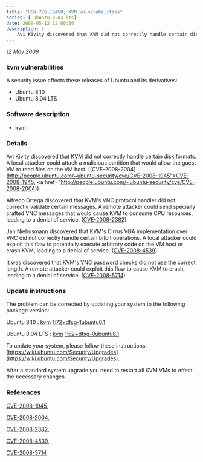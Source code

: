 ```yaml
---
title: "USN-776-1&#58; KVM vulnerabilities"
series: [ ubuntu-8.04-lts]
date: 2009-05-12 12:00:00
description: |
    Avi Kivity discovered that KVM did not correctly handle certain disk formats.  A local attacker could attach a malicious partition that would allow the guest VM to read files on the VM host. ([CVE-2008-2004](http://people.ubuntu.com/~ubuntu-security/cve/CVE-2008-1945">CVE-2008-1945</a>, <a href="http://people.ubuntu.com/~ubuntu-security/cve/CVE-2008-2004))
--- 
```

 
 

*12 May 2009*

### kvm vulnerabilities

A security issue affects these releases of Ubuntu and its derivatives:

* Ubuntu 8.10
* Ubuntu 8.04 LTS

### Software description

* kvm 

### Details

Avi Kivity discovered that KVM did not correctly handle certain disk formats. A local attacker could attach a malicious partition that would allow the guest VM to read files on the VM host. ([CVE-2008-2004](http://people.ubuntu.com/~ubuntu-security/cve/CVE-2008-1945">CVE-2008-1945</a>, <a href="http://people.ubuntu.com/~ubuntu-security/cve/CVE-2008-2004))

Alfredo Ortega discovered that KVM&#39;s VNC protocol handler did not correctly validate certain messages. A remote attacker could send specially crafted VNC messages that would cause KVM to consume CPU resources, leading to a denial of service. ([CVE-2008-2382](http://people.ubuntu.com/~ubuntu-security/cve/CVE-2008-2382))

Jan Niehusmann discovered that KVM&#39;s Cirrus VGA implementation over VNC did not correctly handle certain bitblt operations. A local attacker could exploit this flaw to potentially execute arbitrary code on the VM host or crash KVM, leading to a denial of service. ([CVE-2008-4539](http://people.ubuntu.com/~ubuntu-security/cve/CVE-2008-4539))

It was discovered that KVM&#39;s VNC password checks did not use the correct length. A remote attacker could exploit this flaw to cause KVM to crash, leading to a denial of service. ([CVE-2008-5714](http://people.ubuntu.com/~ubuntu-security/cve/CVE-2008-5714)) 

### Update instructions

The problem can be corrected by updating your system to the following package version:

Ubuntu 8.10
 : [kvm](https://launchpad.net/ubuntu/+source/kvm) <span> [1:72+dfsg-1ubuntu6.1](https://launchpad.net/ubuntu/+source/kvm/1:72+dfsg-1ubuntu6.1) </span> 

Ubuntu 8.04 LTS
 : [kvm](https://launchpad.net/ubuntu/+source/kvm) <span> [1:62+dfsg-0ubuntu8.1](https://launchpad.net/ubuntu/+source/kvm/1:62+dfsg-0ubuntu8.1) </span> 

To update your system, please follow these instructions: [https://wiki.ubuntu.com/Security/Upgrades](https://wiki.ubuntu.com/Security/Upgrades).

After a standard system upgrade you need to restart all KVM VMs to effect the necessary changes. 

### References

 
 [CVE-2008-1945](http://people.ubuntu.com/~ubuntu-security/cve/CVE-2008-1945), 

 [CVE-2008-2004](http://people.ubuntu.com/~ubuntu-security/cve/CVE-2008-2004), 

 [CVE-2008-2382](http://people.ubuntu.com/~ubuntu-security/cve/CVE-2008-2382), 

 [CVE-2008-4539](http://people.ubuntu.com/~ubuntu-security/cve/CVE-2008-4539), 

 [CVE-2008-5714](http://people.ubuntu.com/~ubuntu-security/cve/CVE-2008-5714)
 

